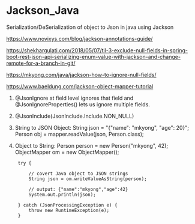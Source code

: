 # Jackson_Java
Serialization/DeSerialization of object to Json in java using Jackson

https://www.novixys.com/blog/jackson-annotations-guide/

https://shekhargulati.com/2018/05/07/til-3-exclude-null-fields-in-spring-boot-rest-json-api-serializing-enum-value-with-jackson-and-change-remote-for-a-branch-in-git/

https://mkyong.com/java/jackson-how-to-ignore-null-fields/

https://www.baeldung.com/jackson-object-mapper-tutorial

1. @JsonIgnore at field level ignores that field and @JsonIgnoreProperties() lets us ignore multiple fields.
2. @JsonInclude(JsonInclude.Include.NON_NULL)
3. String to JSON Object:
   String json = "{\"name\": \"mkyong\", \"age\": 20}";
   Person obj = mapper.readValue(json, Person.class);
  
5. Object to String:
       Person person = new Person("mkyong", 42);
       ObjectMapper om = new ObjectMapper();

        try {

            // covert Java object to JSON strings
            String json = om.writeValueAsString(person);

            // output: {"name":"mkyong","age":42}
            System.out.println(json);

        } catch (JsonProcessingException e) {
            throw new RuntimeException(e);
        }
